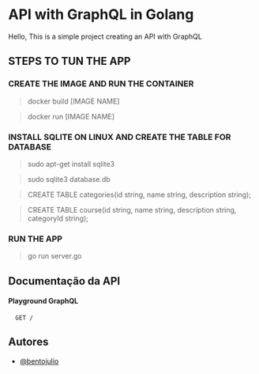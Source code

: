 
# API with GraphQL in Golang

Hello, This is a simple project creating an API with GraphQL





## STEPS TO TUN THE APP

### CREATE THE IMAGE AND RUN THE CONTAINER
> docker build [IMAGE NAME]

> docker run [IMAGE NAME]


### INSTALL SQLITE ON LINUX AND CREATE THE TABLE FOR DATABASE
> sudo apt-get install sqlite3

> sudo sqlite3 database.db

> CREATE TABLE categories(id string, name string, description string);

>CREATE TABLE course(id string, name string, description string, categoryId string);

### RUN THE APP

> go run server.go
## Documentação da API




#### Playground GraphQL

```http
  GET /
```





## Autores

- [@bentojulio](https://www.github.com/octokatherine)

